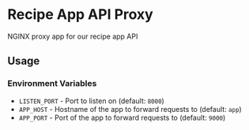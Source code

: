 # Recipe App API Proxy

NGINX proxy app for our recipe app API

## Usage

### Environment Variables

 * `LISTEN_PORT` - Port to listen on (default: `8000`)
 * `APP_HOST` - Hostname of the app to forward requests to (default: `app`)
 * `APP_PORT` - Port of the app to forward requests to (default: `9000`)

